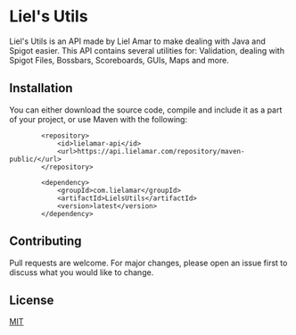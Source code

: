# Liel's Utils

Liel's Utils is an API made by Liel Amar to make dealing with Java and Spigot easier.
This API contains several utilities for: Validation, dealing with Spigot Files, Bossbars, Scoreboards, GUIs, Maps and more.

## Installation
You can either download the source code, compile and include it as a part of your project, or use Maven with the following:

```maven
        <repository>
            <id>lielamar-api</id>
            <url>https://api.lielamar.com/repository/maven-public/</url>
        </repository>

        <dependency>
            <groupId>com.lielamar</groupId>
            <artifactId>LielsUtils</artifactId>
            <version>latest</version>
        </dependency>
```

## Contributing
Pull requests are welcome. For major changes, please open an issue first to discuss what you would like to change.

## License
[MIT](https://choosealicense.com/licenses/mit/)
